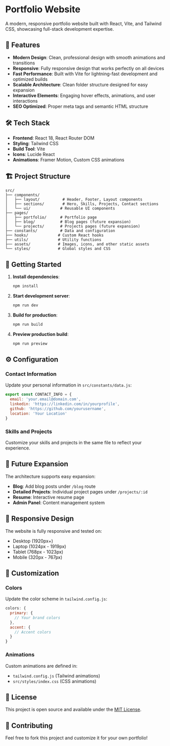 # Portfolio Website

A modern, responsive portfolio website built with React, Vite, and Tailwind CSS, showcasing full-stack development expertise.

## 🚀 Features

- **Modern Design**: Clean, professional design with smooth animations and transitions
- **Responsive**: Fully responsive design that works perfectly on all devices
- **Fast Performance**: Built with Vite for lightning-fast development and optimized builds
- **Scalable Architecture**: Clean folder structure designed for easy expansion
- **Interactive Elements**: Engaging hover effects, animations, and user interactions
- **SEO Optimized**: Proper meta tags and semantic HTML structure

## 🛠️ Tech Stack

- **Frontend**: React 18, React Router DOM
- **Styling**: Tailwind CSS
- **Build Tool**: Vite
- **Icons**: Lucide React
- **Animations**: Framer Motion, Custom CSS animations

## 🏗️ Project Structure

```
src/
├── components/
│   ├── layout/          # Header, Footer, Layout components
│   ├── sections/        # Hero, Skills, Projects, Contact sections
│   └── ui/             # Reusable UI components
├── pages/
│   ├── portfolio/      # Portfolio page
│   ├── blog/           # Blog pages (future expansion)
│   └── projects/       # Projects pages (future expansion)
├── constants/          # Data and configuration
├── hooks/             # Custom React hooks
├── utils/             # Utility functions
├── assets/            # Images, icons, and other static assets
└── styles/            # Global styles and CSS
```

## 🚀 Getting Started

1. **Install dependencies**:
   ```bash
   npm install
   ```

2. **Start development server**:
   ```bash
   npm run dev
   ```

3. **Build for production**:
   ```bash
   npm run build
   ```

4. **Preview production build**:
   ```bash
   npm run preview
   ```

## ⚙️ Configuration

### Contact Information
Update your personal information in `src/constants/data.js`:

```javascript
export const CONTACT_INFO = {
  email: 'your.email@domain.com',
  linkedin: 'https://linkedin.com/in/yourprofile',
  github: 'https://github.com/yourusername',
  location: 'Your Location'
}
```

### Skills and Projects
Customize your skills and projects in the same file to reflect your experience.

## 🔮 Future Expansion

The architecture supports easy expansion:

- **Blog**: Add blog posts under `/blog` route
- **Detailed Projects**: Individual project pages under `/projects/:id`
- **Resume**: Interactive resume page
- **Admin Panel**: Content management system

## 📱 Responsive Design

The website is fully responsive and tested on:
- Desktop (1920px+)
- Laptop (1024px - 1919px)
- Tablet (768px - 1023px)
- Mobile (320px - 767px)

## 🎨 Customization

### Colors
Update the color scheme in `tailwind.config.js`:

```javascript
colors: {
  primary: {
    // Your brand colors
  },
  accent: {
    // Accent colors
  }
}
```

### Animations
Custom animations are defined in:
- `tailwind.config.js` (Tailwind animations)
- `src/styles/index.css` (CSS animations)

## 📄 License

This project is open source and available under the [MIT License](LICENSE).

## 🤝 Contributing

Feel free to fork this project and customize it for your own portfolio!